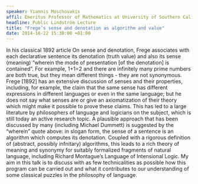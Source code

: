 ```yaml
---
speaker: Yiannis Moschovakis
affil: Emeritus Professor of Mathematics at University of Southern California, Los Angeles
headline: Public Lindström Lecture
title: "Frege’s sense and denotation as algorithm and value"
date: 2014-10-22 15:30:00 +01:00
---
```

In his classical 1892 article On sense and denotation, Frege  associates with each declarative sentence its denotation (truth value)  and also its sense (meaning) “wherein the mode of presentation [of the  denotation] is contained”. For example, 1+1=2 and there are infinitely  many prime numbers are both true, but they mean different things - they  are not synonymous. Frege [1892] has an extensive discussion of senses  and their properties, including, for example, the claim that the same  sense has different expressions in different languages or even in the  same language; but he does not say what senses are or give an  axiomatization of their theory which might make it possible to prove  these claims. This has led to a large literature by philosophers of  language and logicians on the subject, which is still today an active  research topic. A plausible approach that has been discussed by many  (including Michael Dummett) is suggested by the “wherein” quote above:  in slogan form, the sense of a sentence is an algorithm which computes  its denotation. Coupled with a rigorous definition of (abstract,  possibly infnitary) algorithms, this leads to a rich theory of meaning  and synonymy for suitably formalized fragments of natural language,  including Richard Montague’s Language of Intensional Logic. My aim in  this talk is to discuss with as few technicalities as possible how this  program can be carried out and what it contributes to our understanding  of some classical puzzles in the philosophy of language.
